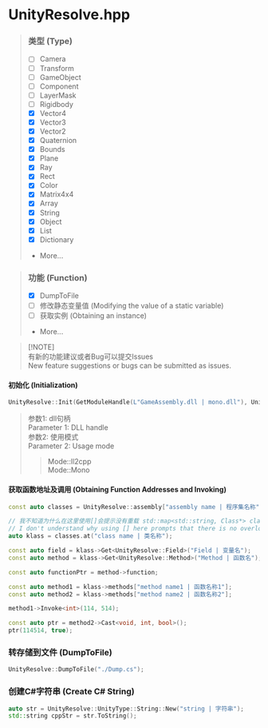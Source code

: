 # UnityResolve.hpp
> ### 类型 (Type)
> - [ ] Camera
> - [ ] Transform
> - [ ] GameObject
> - [ ] Component
> - [ ] LayerMask
> - [ ] Rigidbody
> - [X] Vector4
> - [X] Vector3
> - [X] Vector2
> - [X] Quaternion
> - [X] Bounds
> - [X] Plane
> - [X] Ray
> - [X] Rect
> - [X] Color
> - [X] Matrix4x4
> - [X] Array
> - [x] String
> - [x] Object
> - [X] List
> - [X] Dictionary
> - More...

> ### 功能 (Function)
> - [X] DumpToFile
> - [ ] 修改静态变量值 (Modifying the value of a static variable)
> - [ ] 获取实例 (Obtaining an instance)
> - More...

> [!NOTE]\
> 有新的功能建议或者Bug可以提交Issues \
> New feature suggestions or bugs can be submitted as issues.

#### 初始化 (Initialization)
``` c++
UnityResolve::Init(GetModuleHandle(L"GameAssembly.dll | mono.dll"), UnityResolve::Mode::Auto);
```
> 参数1: dll句柄 \
> Parameter 1: DLL handle \
> 参数2: 使用模式 \
> Parameter 2: Usage mode
> > Mode::Il2cpp \
> > Mode::Mono

#### 获取函数地址及调用 (Obtaining Function Addresses and Invoking)
``` c++
const auto classes = UnityResolve::assembly["assembly name | 程序集名称"]->classes;

// 我不知道为什么在这里使用[]会提示没有重载 std::map<std::string, Class*> classes
// I don't understand why using [] here prompts that there is no overload for std::map<std::string, Class*> classes
auto klass = classes.at("class name | 类名称");

const auto field = klass->Get<UnityResolve::Field>("Field | 变量名");
const auto method = klass->Get<UnityResolve::Method>("Method | 函数名");

const auto functionPtr = method->function;

const auto method1 = klass->methods["method name1 | 函数名称1"];
const auto method2 = klass->methods["method name2 | 函数名称2"];

method1->Invoke<int>(114, 514);

const auto ptr = method2->Cast<void, int, bool>();
ptr(114514, true);
```
### 转存储到文件 (DumpToFile)
``` C++
UnityResolve::DumpToFile("./Dump.cs");
```
### 创建C#字符串 (Create C# String)
``` c++
auto str = UnityResolve::UnityType::String::New("string | 字符串");
std::string cppStr = str.ToString();
```
